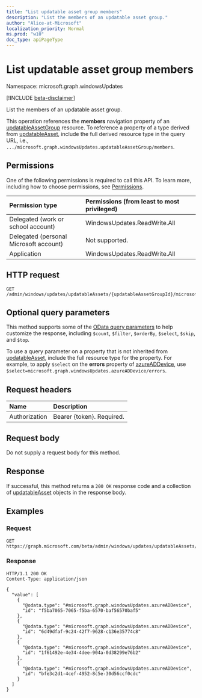 ```yaml
---
title: "List updatable asset group members"
description: "List the members of an updatable asset group."
author: "Alice-at-Microsoft"
localization_priority: Normal
ms.prod: "w10"
doc_type: apiPageType
---
```


# List updatable asset group members
Namespace: microsoft.graph.windowsUpdates

[!INCLUDE [beta-disclaimer](../../includes/beta-disclaimer.md)]

List the members of an updatable asset group.

This operation references the **members** navigation property of an [updatableAssetGroup](../resources/windowsupdates-updatableassetgroup.md) resource. To reference a property of a type derived from [updatableAsset](../resources/windowsupdates-updatableasset.md), include the full derived resource type in the query URL, i.e., `.../microsoft.graph.windowsUpdates.updatableAssetGroup/members`.

## Permissions
One of the following permissions is required to call this API. To learn more, including how to choose permissions, see [Permissions](/graph/permissions-reference).

|Permission type|Permissions (from least to most privileged)|
|:---|:---|
|Delegated (work or school account)|WindowsUpdates.ReadWrite.All|
|Delegated (personal Microsoft account)|Not supported.|
|Application|WindowsUpdates.ReadWrite.All|

## HTTP request

<!-- {
  "blockType": "ignored"
}
-->
``` http
GET /admin/windows/updates/updatableAssets/{updatableAssetGroupId}/microsoft.graph.windowsUpdates.updatableAssetGroup/members
```

## Optional query parameters
This method supports some of the [OData query parameters](/graph/query-parameters) to help customize the response, including `$count`, `$filter`, `$orderBy`, `$select`, `$skip`, and `$top`.

To use a query parameter on a property that is not inherited from [updatableAsset](../resources/windowsupdates-updatableasset.md), include the full resource type for the property. For example, to apply `$select` on the **errors** property of [azureADDevice](../resources/windowsupdates-azureaddevice.md), use `$select=microsoft.graph.windowsUpdates.azureADDevice/errors`.

## Request headers
|Name|Description|
|:---|:---|
|Authorization|Bearer {token}. Required.|

## Request body
Do not supply a request body for this method.

## Response

If successful, this method returns a `200 OK` response code and a collection of [updatableAsset](../resources/windowsupdates-updatableasset.md) objects in the response body.

## Examples

### Request
<!-- {
  "blockType": "request",
  "name": "list_updatableasset"
}
-->
``` http
GET https://graph.microsoft.com/beta/admin/windows/updates/updatableAssets/{updatableAssetGroupId}/microsoft.graph.windowsUpdates.updatableAssetGroup/members
```


### Response

<!-- {
  "blockType": "response",
  "truncated": true,
  "@odata.type": "Collection(microsoft.graph.windowsUpdates.updatableAsset)"
}
-->
``` http
HTTP/1.1 200 OK
Content-Type: application/json

{
  "value": [
    {
      "@odata.type": "#microsoft.graph.windowsUpdates.azureADDevice",
      "id": "f5ba7065-7065-f5ba-6570-baf56570baf5"
    },
    {
      "@odata.type": "#microsoft.graph.windowsUpdates.azureADDevice",
      "id": "6d49dfaf-9c24-42f7-9628-c136e35774c8"
    },
    {
      "@odata.type": "#microsoft.graph.windowsUpdates.azureADDevice",
      "id": "1f61492e-4e34-4dee-904a-0d38299e76b2"
    },
    {
      "@odata.type": "#microsoft.graph.windowsUpdates.azureADDevice",
      "id": "bfe3c2d1-4cef-4952-8c5e-30d56ccf0cdc"
    }
  ]
}
```

